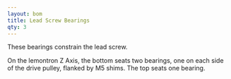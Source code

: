 ```yaml
---
layout: bom
title: Lead Screw Bearings
qty: 3
---
```


These bearings constrain the lead screw.

On the lemontron Z Axis, the bottom seats two bearings, one on each side of the drive pulley, flanked by M5 shims.
The top seats one bearing.